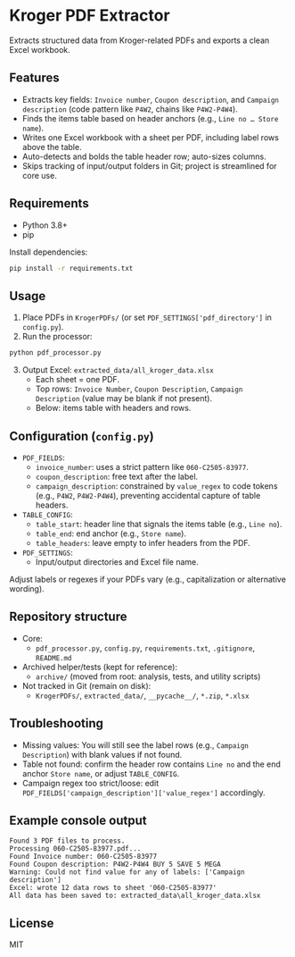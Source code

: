 # Kroger PDF Extractor

Extracts structured data from Kroger-related PDFs and exports a clean Excel workbook.

## Features

- Extracts key fields: `Invoice number`, `Coupon description`, and `Campaign description` (code pattern like `P4W2`, chains like `P4W2-P4W4`).
- Finds the items table based on header anchors (e.g., `Line no … Store name`).
- Writes one Excel workbook with a sheet per PDF, including label rows above the table.
- Auto-detects and bolds the table header row; auto-sizes columns.
- Skips tracking of input/output folders in Git; project is streamlined for core use.

## Requirements

- Python 3.8+
- pip

Install dependencies:

```bash
pip install -r requirements.txt
```

## Usage

1. Place PDFs in `KrogerPDFs/` (or set `PDF_SETTINGS['pdf_directory']` in `config.py`).
2. Run the processor:

```bash
python pdf_processor.py
```

3. Output Excel: `extracted_data/all_kroger_data.xlsx`
   - Each sheet = one PDF.
   - Top rows: `Invoice Number`, `Coupon Description`, `Campaign Description` (value may be blank if not present).
   - Below: items table with headers and rows.

## Configuration (`config.py`)

- `PDF_FIELDS`:
  - `invoice_number`: uses a strict pattern like `060-C2505-83977`.
  - `coupon_description`: free text after the label.
  - `campaign_description`: constrained by `value_regex` to code tokens (e.g., `P4W2`, `P4W2-P4W4`), preventing accidental capture of table headers.
- `TABLE_CONFIG`:
  - `table_start`: header line that signals the items table (e.g., `Line no`).
  - `table_end`: end anchor (e.g., `Store name`).
  - `table_headers`: leave empty to infer headers from the PDF.
- `PDF_SETTINGS`:
  - Input/output directories and Excel file name.

Adjust labels or regexes if your PDFs vary (e.g., capitalization or alternative wording).

## Repository structure

- Core:
  - `pdf_processor.py`, `config.py`, `requirements.txt`, `.gitignore`, `README.md`
- Archived helper/tests (kept for reference):
  - `archive/` (moved from root: analysis, tests, and utility scripts)
- Not tracked in Git (remain on disk):
  - `KrogerPDFs/`, `extracted_data/`, `__pycache__/`, `*.zip`, `*.xlsx`

## Troubleshooting

- Missing values: You will still see the label rows (e.g., `Campaign Description`) with blank values if not found.
- Table not found: confirm the header row contains `Line no` and the end anchor `Store name`, or adjust `TABLE_CONFIG`.
- Campaign regex too strict/loose: edit `PDF_FIELDS['campaign_description']['value_regex']` accordingly.

## Example console output

```
Found 3 PDF files to process.
Processing 060-C2505-83977.pdf...
Found Invoice number: 060-C2505-83977
Found Coupon description: P4W2-P4W4 BUY 5 SAVE 5 MEGA
Warning: Could not find value for any of labels: ['Campaign description']
Excel: wrote 12 data rows to sheet '060-C2505-83977'
All data has been saved to: extracted_data\all_kroger_data.xlsx
```

## License

MIT
